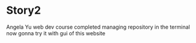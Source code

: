 # Story2
Angela Yu web dev course
completed managing repository in the terminal
now gonna try it with gui of this website
